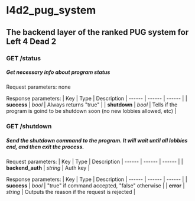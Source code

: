 
# l4d2_pug_system
## The backend layer of the ranked PUG system for Left 4 Dead 2

### GET /status
##### Get necessary info about program status
Request parameters: none

Response parameters:
| Key | Type | Description
| ------ | ------ | ------ |
| <strong>success</strong> | _bool_ | Always returns "true" |
| <strong>shutdown</strong> | _bool_ | Tells if the program is goind to be shutdown soon (no new lobbies allowed, etc) |

### GET /shutdown
##### Send the shutdown command to the program. It will wait until all lobbies end, and then exit the process.
Request parameters:
| Key | Type | Description
| ------ | ------ | ------ |
| <strong>backend_auth</strong> | _string_ | Auth key |

Response parameters:
| Key | Type | Description
| ------ | ------ | ------ |
| <strong>success</strong> | _bool_ | "true" if command accepted, "false" otherwise |
| <strong>error</strong> | _string_ | Outputs the reason if the request is rejected |